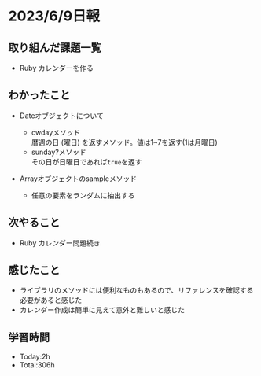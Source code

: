 # 2023/6/9日報

## 取り組んだ課題一覧
- Ruby カレンダーを作る

## わかったこと
- Dateオブジェクトについて
  - cwdayメソッド<br>
  暦週の日 (曜日) を返すメソッド。値は1~7を返す(1は月曜日)
  - sunday?メソッド<br>
  その日が日曜日であれば`true`を返す
  
- Arrayオブジェクトのsampleメソッド
  - 任意の要素をランダムに抽出する

## 次やること
- Ruby カレンダー問題続き

## 感じたこと
- ライブラリのメソッドには便利なものもあるので、リファレンスを確認する必要があると感じた
- カレンダー作成は簡単に見えて意外と難しいと感じた

## 学習時間
- Today:2h
- Total:306h

